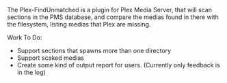 The Plex-FindUnmatched is a plugin for Plex Media Server, that will scan sections in the PMS database, and compare the medias found in there with the filesystem, listing medias that Plex are missing.


Work To Do:

 * Support sections that spawns more than one directory
 * Support scaked medias
 * Create some kind of output report for users. (Currently only feedback is in the log)

